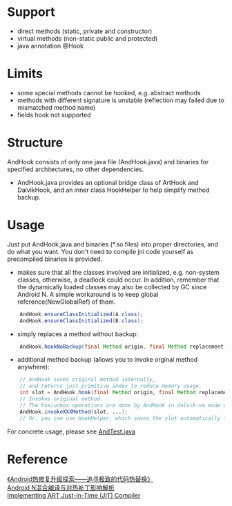 # Support
- direct methods (static, private and constructor)
- virtual methods (non-static public and protected)
- java annotation @Hook

# Limits
- some special methods cannot be hooked, e.g. abstract methods
- methods with different signature is unstable (reflection may failed due to mismatched method name)
- fields hook not supported

# Structure
AndHook consists of only one java file (AndHook.java) and binaries for specified architectures, no other dependencies.  
- AndHook.java provides an optional bridge class of ArtHook and DalvikHook, and an inner class HookHelper to help simplify method backup.

# Usage
Just put AndHook.java and binaries (*.so files) into proper directories, and do what you want. You don't need to compile jni code yourself as precompiled binaries is provided.
- makes sure that all the classes involved are initialized, e.g. non-system classes, otherwise, a deadlock could occur. In addition, remember that the dynamically loaded classes may also be collected by GC since Android N. A simple workaround is to keep global reference(NewGlobalRef) of them.
```java
	AndHook.ensureClassInitialized(A.class);
	AndHook.ensureClassInitialized(B.class);
```
- simply replaces a method without backup:
```java
	AndHook.hookNoBackup(final Method origin, final Method replacement);
```
- additional method backup (allows you to invoke orginal method anywhere):
```java
	// AndHook saves original method internally, 
	// and returns just primitive index to reduce memory usage.
	int slot = AndHook.hook(final Method origin, final Method replacement);
	// Invokes original method. 
	// The box/unbox operations are done by AndHook in dalvik-vm mode while JVM in art mode.
	AndHook.invokeXXXMethod(slot, ...);
	// Or, you can use HookHelper, which saves the slot automatically for you.
```
For concrete usage, please see [AndTest.java](https://raw.githubusercontent.com/rrrfff/AndHook/master/test/app/src/main/java/apk/andhook/test/AndTest.java)

# Reference
[《Android热修复升级探索——追寻极致的代码热替换》](https://yq.aliyun.com/articles/74598)    
[Android N混合编译与对热补丁影响解析](https://github.com/WeMobileDev/article/blob/master/Android_N混合编译与对热补丁影响解析.md)    
[Implementing ART Just-In-Time (JIT) Compiler](https://source.android.com/devices/tech/dalvik/jit-compiler)    
